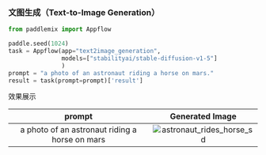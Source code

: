 

### 文图生成（Text-to-Image Generation）


```python
from paddlemix import Appflow

paddle.seed(1024)
task = Appflow(app="text2image_generation",
               models=["stabilityai/stable-diffusion-v1-5"]
               )
prompt = "a photo of an astronaut riding a horse on mars."
result = task(prompt=prompt)['result']
```

效果展示

<div align="center">

| prompt | Generated Image |
|:----:|:----:|
| a photo of an astronaut riding a horse on mars | ![astronaut_rides_horse_sd](https://github.com/LokeZhou/PaddleMIX/assets/13300429/457ca26c-452e-4692-bf5f-515ea41920d7) |
</div>
